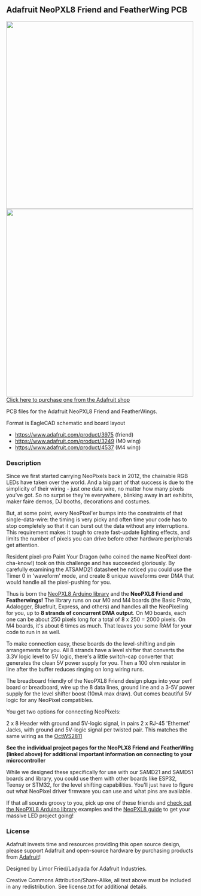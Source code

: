 ## Adafruit NeoPXL8 Friend and FeatherWing PCB

<a href="http://www.adafruit.com/products/3249"><img src="assets/3249.jpg?raw=true" width="500px">
<a href="http://www.adafruit.com/products/3975"><img src="assets/3975.jpg?raw=true" width="500px"><br/>
Click here to purchase one from the Adafruit shop</a>

PCB files for the Adafruit NeoPXL8 Friend and FeatherWings.

Format is EagleCAD schematic and board layout
* https://www.adafruit.com/product/3975 (friend)
* https://www.adafruit.com/product/3249 (M0 wing)
* https://www.adafruit.com/product/4537 (M4 wing)

### Description

Since we first started carrying NeoPixels back in 2012, the chainable RGB LEDs have taken over the world. And a big part of that success is due to the simplicity of their wiring - just one data wire, no matter how many pixels you've got. So no surprise they're everywhere, blinking away in art exhibits, maker faire demos, DJ booths, decorations and costumes.

But, at some point, every NeoPixel'er bumps into the constraints of that single-data-wire: the timing is very picky and often time your code has to stop completely so that it can burst out the data without any interruptions. This requirement makes it tough to create fast-update lighting effects, and limits the number of pixels you can drive before other hardware peripherals get attention.

Resident pixel-pro Paint Your Dragon (who coined the name NeoPixel dont-cha-know!) took on this challenge and has succeeded gloriously. By carefully examining the ATSAMD21 datasheet he noticed you could use the Timer 0 in 'waveform' mode, and create 8 unique waveforms over DMA that would handle all the pixel-pushing for you.

Thus is born the [NeoPXL8 Arduino library](https://github.com/adafruit/Adafruit_NeoPXL8) and the **NeoPXL8 Friend and Featherwings!** The library runs on our M0 and M4 boards (the Basic Proto, Adalogger, Bluefruit, Express, and others) and handles all the NeoPixeling for you, up to **8 strands of concurrent DMA output**. On M0 boards, each one can be about 250 pixels long for a total of 8 x 250 = 2000 pixels. On M4 boards, it's about 6 times as much. That leaves you some RAM for your code to run in as well.

To make connection easy, these boards do the level-shifting and pin arrangements for you. All 8 strands have a level shifter that converts the 3.3V logic level to 5V logic, there's a little switch-cap converter that generates the clean 5V power supply for you. Then a 100 ohm resistor in line after the buffer reduces ringing on long wiring runs.

The breadboard friendly of the NeoPXL8 Friend design plugs into your perf board or breadboard, wire up the 8 data lines, ground line and a 3-5V power supply for the level shifter boost (10mA max draw). Out comes beautiful 5V logic for any NeoPixel compatibles.

You get two options for connecting NeoPixels:

2 x 8 Header with ground and 5V-logic signal, in pairs
2 x RJ-45 'Ethernet' Jacks, with ground and 5V-logic signal per twisted pair. This matches the same wiring as the [OctWS2811](https://www.adafruit.com/product/1779)

**See the individual project pages for the NeoPLX8 Friend and FeatherWing (linked above) for additional important information on connecting to your microcontroller**


While we designed these specifically for use with our SAMD21 and SAMD51 boards and library, you could use them with other boards like ESP32, Teensy or STM32, for the level shifting capabilities. You'll just have to figure out what NeoPixel driver firmware you can use and what pins are available.

If that all sounds groovy to you, pick up one of these friends and [check out the NeoPXL8 Arduino library](https://github.com/adafruit/Adafruit_NeoPXL8) examples and the [NeoPXL8 guide](https://learn.adafruit.com/adafruit-neopxl8-featherwing-and-library) to get your massive LED project going!
### License

Adafruit invests time and resources providing this open source design, please support Adafruit and open-source hardware by purchasing products from [Adafruit](https://www.adafruit.com)!

Designed by Limor Fried/Ladyada for Adafruit Industries.

Creative Commons Attribution/Share-Alike, all text above must be included in any redistribution.
See license.txt for additional details.
